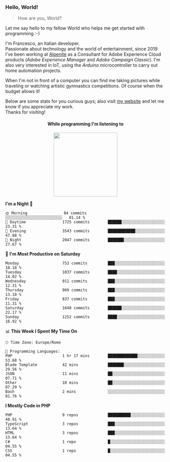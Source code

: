 ### Hello, World!

> How are you, World?

Let me say hello to my fellow World who helps me get started with programming :-)

I'm Francesco, an Italian developer.  
Passionate about technology and the world of entertainment, since 2019 I've been working at [Alpenite](https://www.alpenite.com) as a Consultant for Adobe Experience Cloud products (*Adobe Experience Manager* and *Adobe Campaign Classic*). I'm also very interested in IoT, using the *Arduino* microcontroller to carry out home automation projects.

When I'm not in front of a computer you can find me taking pictures while traveling or watching artistic gymnastics competitions. Of course when the budget allows it!

Below are some stats for you curious guys; also visit [my website](https://www.francescorega.eu) and let me know if you appreciate my work.  
Thanks for visiting!

<div align="center">
  <h4>While programming I'm listening to</h4>
  <a href="https://apps.francescorega.eu/now-playing/11147232609" target="_blank"><img src="https://apps.francescorega.eu/now-playing/11147232609" width="200"></a>
</div>

<!--START_SECTION:waka-->
**I'm a Night 🦉** 

```text
🌞 Morning                84 commits          ░░░░░░░░░░░░░░░░░░░░░░░░░   01.14 % 
🌆 Daytime                1725 commits        ██████░░░░░░░░░░░░░░░░░░░   23.31 % 
🌃 Evening                3543 commits        ████████████░░░░░░░░░░░░░   47.88 % 
🌙 Night                  2047 commits        ███████░░░░░░░░░░░░░░░░░░   27.67 % 
```
📅 **I'm Most Productive on Saturday** 

```text
Monday                   753 commits         ███░░░░░░░░░░░░░░░░░░░░░░   10.18 % 
Tuesday                  1037 commits        ████░░░░░░░░░░░░░░░░░░░░░   14.02 % 
Wednesday                911 commits         ███░░░░░░░░░░░░░░░░░░░░░░   12.31 % 
Thursday                 969 commits         ███░░░░░░░░░░░░░░░░░░░░░░   13.10 % 
Friday                   837 commits         ███░░░░░░░░░░░░░░░░░░░░░░   11.31 % 
Saturday                 1640 commits        ██████░░░░░░░░░░░░░░░░░░░   22.17 % 
Sunday                   1252 commits        ████░░░░░░░░░░░░░░░░░░░░░   16.92 % 
```


📊 **This Week I Spent My Time On** 

```text
🕑︎ Time Zone: Europe/Rome

💬 Programming Languages: 
PHP                      1 hr 17 mins        █████████████░░░░░░░░░░░░   53.68 % 
Blade Template           42 mins             ███████░░░░░░░░░░░░░░░░░░   29.56 % 
JSON                     11 mins             ██░░░░░░░░░░░░░░░░░░░░░░░   07.71 % 
Other                    10 mins             ██░░░░░░░░░░░░░░░░░░░░░░░   07.29 % 
Bash                     2 mins              ░░░░░░░░░░░░░░░░░░░░░░░░░   01.76 % 
```

**I Mostly Code in PHP** 

```text
PHP                      9 repos             ██████████░░░░░░░░░░░░░░░   40.91 % 
TypeScript               3 repos             ███░░░░░░░░░░░░░░░░░░░░░░   13.64 % 
HTML                     3 repos             ███░░░░░░░░░░░░░░░░░░░░░░   13.64 % 
C#                       1 repo              █░░░░░░░░░░░░░░░░░░░░░░░░   04.55 % 
CSS                      1 repo              █░░░░░░░░░░░░░░░░░░░░░░░░   04.55 % 
```




<!--END_SECTION:waka-->
